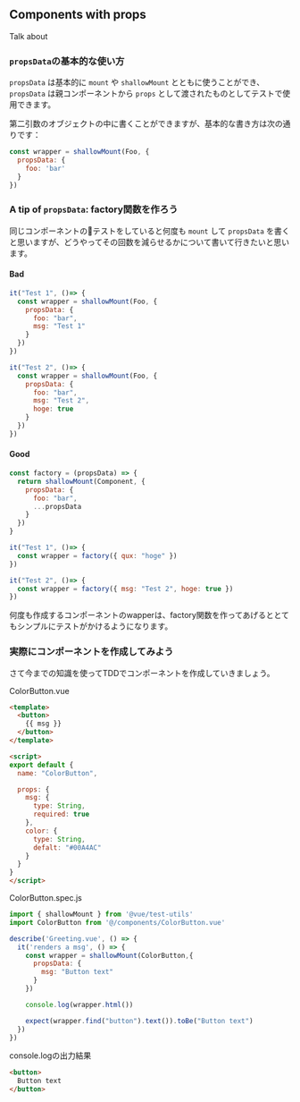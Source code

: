 ## Components with props

Talk about


### `propsData`の基本的な使い方

`propsData` は基本的に `mount` や `shallowMount` とともに使うことができ、 `propsData` は親コンポーネントから `props` として渡されたものとしてテストで使用できます。

第二引数のオブジェクトの中に書くことができますが、基本的な書き方は次の通りです：

```js
const wrapper = shallowMount(Foo, {
  propsData: {
    foo: 'bar'
  }
})
```

### A tip of `propsData`: factory関数を作ろう

同じコンポーネントのテストをしていると何度も `mount` して `propsData` を書くと思いますが、どうやってその回数を減らせるかについて書いて行きたいと思います。

#### Bad

```js
it("Test 1", ()=> {
  const wrapper = shallowMount(Foo, {
    propsData: {
      foo: "bar",
      msg: "Test 1"
    }
  })
})

it("Test 2", ()=> {
  const wrapper = shallowMount(Foo, {
    propsData: {
      foo: "bar",
      msg: "Test 2",
      hoge: true
    }
  })
})
```

#### Good

```js
const factory = (propsData) => {
  return shallowMount(Component, {
    propsData: {
      foo: "bar",
      ...propsData
    }
  })
}

it("Test 1", ()=> {
  const wrapper = factory({ qux: "hoge" })
})

it("Test 2", ()=> {
  const wrapper = factory({ msg: "Test 2", hoge: true })
})
```

何度も作成するコンポーネントのwapperは、factory関数を作ってあげるととてもシンプルにテストがかけるようになります。

### 実際にコンポーネントを作成してみよう

さて今までの知識を使ってTDDでコンポーネントを作成していきましょう。

ColorButton.vue

```html
<template>
  <button>
    {{ msg }}
  </button>
</template>

<script>
export default {
  name: "ColorButton",

  props: {
    msg: {
      type: String,
      required: true
    },
    color: {
      type: String,
      defalt: "#00A4AC"
    }
  }
}
</script>
```

ColorButton.spec.js

```js
import { shallowMount } from '@vue/test-utils'
import ColorButton from '@/components/ColorButton.vue'

describe('Greeting.vue', () => {
  it('renders a msg', () => {
    const wrapper = shallowMount(ColorButton,{
      propsData: {
        msg: "Button text"
      }
    })

    console.log(wrapper.html())

    expect(wrapper.find("button").text()).toBe("Button text")
  })
})
```

console.logの出力結果

```html
<button>
  Button text
</button>
```



